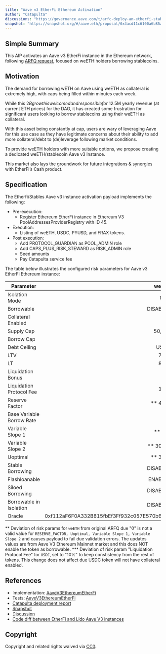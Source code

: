 ```yaml
---
title: "Aave v3 EtherFi Ethereum Activation"
author: "Catapulta"
discussions: "https://governance.aave.com/t/arfc-deploy-an-etherfi-stablecoin-aave-v3-instance/18440"
snapshot: "https://snapshot.org/#/aave.eth/proposal/0x4acd11c6100a6b85a553e21359f3720fa5cd4783a76c77857436ace134f88c05"
---
```


## Simple Summary

This AIP activates an Aave v3 EtherFi instance in the Ethereum network, following [ARFQ request](https://governance.aave.com/t/arfc-deploy-an-etherfi-stablecoin-aave-v3-instance/18440), focused on weETH holders borrowing stablecoins.

## Motivation

The demand for borrowing wETH on Aave using weETH as collateral is extremely high, with caps being filled within minutes each week.

While this $2B growth is welcomed and responsible for ~$12.5M yearly revenue (at current ETH prices) for the DAO, it has created some frustration for significant users looking to borrow stablecoins using their weETH as collateral.

With this asset being constantly at cap, users are wary of leveraging Aave for this use case as they have legitimate concerns about their ability to add more collateral/debt to (de)leverage following market conditions.

To provide weETH holders with more suitable options, we propose creating a dedicated weETH/stablecoin Aave v3 Instance.

This market also lays the groundwork for future integrations & synergies with EtherFi’s Cash product.

## Specification

The Etherfi/Stables Aave v3 instance activation payload implements the following:

- Pre-execution:
  - Register Ethereum EtherFi instance in Ethereum V3 PoolAddressesProviderRegistry with ID 45.
- Execution:
  - Listing of weETH, USDC, PYUSD, and FRAX tokens.
- Post execution:
  - Add PROTOCOL_GUARDIAN as POOL_ADMIN role
  - Add CAPS_PLUS_RISK_STEWARD as RISK_ADMIN role
  - Seed amounts
  - Pay Catapulta service fee

The table below illustrates the configured risk parameters for Aave v3 EtherFi Ethereum instance:

| Parameter                 |                                      weETH |                                       USDC |                                      PYUSD |                                       FRAX |
| ------------------------- | -----------------------------------------: | -----------------------------------------: | -----------------------------------------: | -----------------------------------------: |
| Isolation Mode            |                                      false |                                      false |                                      false |                                      false |
| Borrowable                |                                   DISABLED |                                    ENABLED |                                    ENABLED |                                    ENABLED |
| Collateral Enabled        |                                       true |                                      false |                                      false |                                      false |
| Supply Cap                |                                     50,000 |                                140,000,000 |                                 60,000,000 |                                 15,000,000 |
| Borrow Cap                |                                          0 |                                135,000,000 |                                 54,000,000 |                                 12,000,000 |
| Debt Ceiling              |                                      USD 0 |                                      USD 0 |                                      USD 0 |                                      USD 0 |
| LTV                       |                                       78 % |                                        0 % |                                        0 % |                                        0 % |
| LT                        |                                       81 % |                                        0 % |                                        0 % |                                        0 % |
| Liquidation Bonus         |                                        6 % |                                        0 % |                                        0 % |                                        0 % |
| Liquidation Protocol Fee  |                                       10 % |                                \*\*\* 10 % |                                       10 % |                                       10 % |
| Reserve Factor            |                                  \*\* 45 % |                                       10 % |                                       20 % |                                       20 % |
| Base Variable Borrow Rate |                                        0 % |                                        0 % |                                        0 % |                                        0 % |
| Variable Slope 1          |                                   \*\* 7 % |                                      6.5 % |                                      5.5 % |                                      5.5 % |
| Variable Slope 2          |                                 \*\* 300 % |                                       60 % |                                       80 % |                                       80 % |
| Uoptimal                  |                                  \*\* 35 % |                                       90 % |                                       90 % |                                       90 % |
| Stable Borrowing          |                                   DISABLED |                                   DISABLED |                                   DISABLED |                                   DISABLED |
| Flashloanable             |                                    ENABLED |                                    ENABLED |                                    ENABLED |                                    ENABLED |
| Siloed Borrowing          |                                   DISABLED |                                   DISABLED |                                   DISABLED |                                   DISABLED |
| Borrowable in Isolation   |                                   DISABLED |                                   DISABLED |                                   DISABLED |                                   DISABLED |
| Oracle                    | 0xf112aF6F0A332B815fbEf3Ff932c057E570b62d3 | 0x736bF902680e68989886e9807CD7Db4B3E015d3C | 0x150bAe7Ce224555D39AfdBc6Cb4B8204E594E022 | 0x45D270263BBee500CF8adcf2AbC0aC227097b036 |

\*\* Deviation of risk params for `weETH` from original ARFQ due "0" is not a valid value for `RESERVE_FACTOR, Uoptimal, Variable Slope 1, Variable Slope 2` and causes payload to fail due validation errors. The updates values are from Aave V3 Ethereum Mainnet market and this does NOT enable the token as borrowable.
\*\*\* Deviation of risk param "Liquidation Protocol Fee" for `USDC`, set to "10%" to keep constistency from the rest of tokens. This change does not affect due USDC token will not have collateral enabled.

## References

- Implementation: [AaveV3EthereumEtherFi](https://github.com/bgd-labs/aave-proposals-v3/blob/main/src/20240902_AaveV3EthereumEtherFi_EtherFiEthereumActivation/AaveV3EthereumEtherFi_EtherFiEthereumActivation_20240902.sol)
- Tests: [AaveV3EthereumEtherFi](https://github.com/bgd-labs/aave-proposals-v3/blob/main/src/20240902_AaveV3EthereumEtherFi_EtherFiEthereumActivation/AaveV3EthereumEtherFi_EtherFiEthereumActivation_20240902.t.sol)
- [Catapulta deployment report](https://catapulta.sh/report/719c68e7-9829-455d-a580-b5c93b25812a)
- [Snapshot](https://snapshot.org/#/aave.eth/proposal/0x4acd11c6100a6b85a553e21359f3720fa5cd4783a76c77857436ace134f88c05)
- [Discussion](https://governance.aave.com/t/arfc-deploy-an-etherfi-stablecoin-aave-v3-instance/18440)
- [Code diff between EtherFi and Lido Aave V3 instances](https://diffy.org/diff/499d8ea81137d)

## Copyright

Copyright and related rights waived via [CC0](https://creativecommons.org/publicdomain/zero/1.0/).
